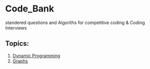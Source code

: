 # Code_Bank
standered questions and Algoriths for competitive coding & Coding Interviews

## Topics:
1. [Dynamic Programming](https://github.com/kanti170102041/Code_Bank/blob/main/Dynamic%20Programming/README.md)
2. [Graphs](https://github.com/kanti170102041/Code_Bank/blob/main/Graphs/README.md)
